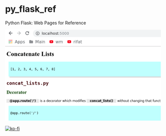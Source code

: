# py_flask_ref
Python Flask: Web Pages for Reference

![alt text](https://github.com/nick3499/py_flask_ref/blob/master/flask-web-pages.png "screen capture")

[![ko-fi](https://www.ko-fi.com/img/githubbutton_sm.svg)](https://ko-fi.com/R6R72LISM)

